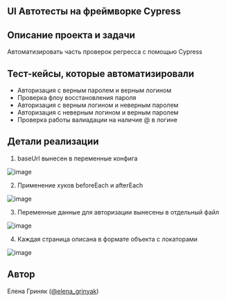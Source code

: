 <h2>UI Автотесты на фреймворке Cypress</h2>

## Описание проекта и задачи
Автоматизировать часть проверок регресса с помощью Cypress

## Тест-кейсы, которые автоматизировали
* Авторизация с верным паролем и верным логином
* Проверка флоу восстановления пароля
* Авторизация c верным логином и неверным паролем
* Авторизация c неверным логином и верным паролем
* Проверка работы валиадации на наличие @ в логине

## Детали реализации

1. baseUrl вынесен в переменные конфига

![image](https://raw.githubusercontent.com/Elena-Grinyak-QA/JavaScript-Cypress/refs/heads/main/2025-07-12_14-30-09.png)

2. Применение хуков beforeEach и afterEach

![image](https://raw.githubusercontent.com/Elena-Grinyak-QA/JavaScript-Cypress/refs/heads/main/2025-07-12_14-31-01.png)

3. Переменные данные для авторизации вынесены в отдельный файл

![image](https://raw.githubusercontent.com/Elena-Grinyak-QA/JavaScript-Cypress/refs/heads/main/2025-07-12_14-31-46.png)

4. Каждая страница описана в формате объекта с локаторами

![image](https://raw.githubusercontent.com/Elena-Grinyak-QA/JavaScript-Cypress/refs/heads/main/2025-07-12_14-32-32.png)


## Автор

Елена Гриняк ([@elena_grinyak](https://t.me/elena_grinyak))
